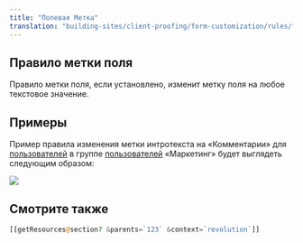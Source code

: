 ```yaml
---
title: "Полевая Метка"
translation: "building-sites/client-proofing/form-customization/rules/field-label"
---
```


## Правило метки поля

Правило метки поля, если установлено, изменит метку поля на любое текстовое значение.

## Примеры

Пример правила изменения метки интротекста на «Комментарии» для [пользователей](display/revolution20/Users "пользователей") в группе [пользователей](display/revolution20/User+Groups "Группы пользователей") «Маркетинг» будет выглядеть следующим образом:

![](/download/attachments/18678092/fc-fieldLabel.png?version=1&modificationDate=1280153069000)

## Смотрите также

```php
[[getResources@section? &parents=`123` &context=`revolution`]]
```
